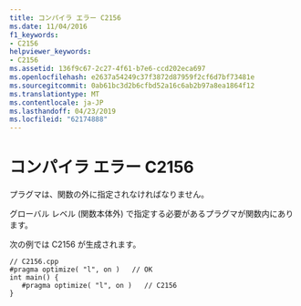```yaml
---
title: コンパイラ エラー C2156
ms.date: 11/04/2016
f1_keywords:
- C2156
helpviewer_keywords:
- C2156
ms.assetid: 136f9c67-2c27-4f61-b7e6-ccd202eca697
ms.openlocfilehash: e2637a54249c37f3872d87959f2cf6d7bf73481e
ms.sourcegitcommit: 0ab61bc3d2b6cfbd52a16c6ab2b97a8ea1864f12
ms.translationtype: MT
ms.contentlocale: ja-JP
ms.lasthandoff: 04/23/2019
ms.locfileid: "62174888"
---
```

# <a name="compiler-error-c2156"></a>コンパイラ エラー C2156

プラグマは、関数の外に指定されなければなりません。

グローバル レベル (関数本体外) で指定する必要があるプラグマが関数内にあります。

次の例では C2156 が生成されます。

```
// C2156.cpp
#pragma optimize( "l", on )   // OK
int main() {
   #pragma optimize( "l", on )   // C2156
}
```